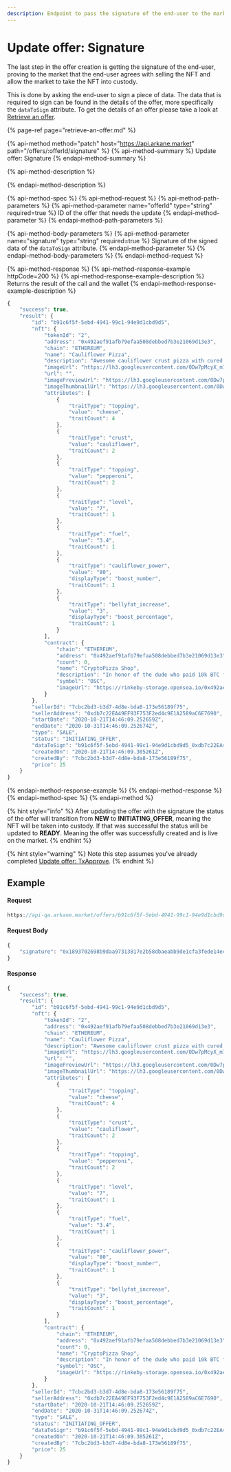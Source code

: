 ```yaml
---
description: Endpoint to pass the signature of the end-user to the market
---
```


# Update offer: Signature

The last step in the offer creation is getting the signature of the end-user, proving to the market that the end-user agrees with selling the NFT and allow the market to take the NFT into custody.

This is done by asking the end-user to sign a piece of data. The data that is required to sign can be found in the details of the offer, more specifically the `dataToSign` attribute. To get the details of an offer please take a look at [Retrieve an offer](retrieve-an-offer.md).

{% page-ref page="retrieve-an-offer.md" %}

{% api-method method="patch" host="https://api.arkane.market" path="/offers/:offerId/signature" %}
{% api-method-summary %}
Update offer: Signature
{% endapi-method-summary %}

{% api-method-description %}

{% endapi-method-description %}

{% api-method-spec %}
{% api-method-request %}
{% api-method-path-parameters %}
{% api-method-parameter name="offerId" type="string" required=true %}
ID of the offer that needs the update
{% endapi-method-parameter %}
{% endapi-method-path-parameters %}

{% api-method-body-parameters %}
{% api-method-parameter name="signature" type="string" required=true %}
Signature of the signed data of the `dataToSign` attribute.
{% endapi-method-parameter %}
{% endapi-method-body-parameters %}
{% endapi-method-request %}

{% api-method-response %}
{% api-method-response-example httpCode=200 %}
{% api-method-response-example-description %}
Returns the result of the call and the wallet 
{% endapi-method-response-example-description %}

```javascript
{
    "success": true,
    "result": {
        "id": "b91c6f5f-5ebd-4941-99c1-94e9d1cbd9d5",
        "nft": {
            "tokenId": "2",
            "address": "0x492aef91afb79efaa508debbed7b3e21069d13e3",
            "chain": "ETHEREUM",
            "name": "Cauliflower Pizza",
            "description": "Awesome cauliflower crust pizza with cured pepperoni. Found on a BBS in the early 80s.",
            "imageUrl": "https://lh3.googleusercontent.com/0Dw7pMcyX_m7T_6q3zzrvjmYMg-Matgg8c42DTGvviRDI8M7fa3Ot9siVfhzE0gqolLshVp2O6T3QdccmVblMurg7A",
            "url": "",
            "imagePreviewUrl": "https://lh3.googleusercontent.com/0Dw7pMcyX_m7T_6q3zzrvjmYMg-Matgg8c42DTGvviRDI8M7fa3Ot9siVfhzE0gqolLshVp2O6T3QdccmVblMurg7A=s250",
            "imageThumbnailUrl": "https://lh3.googleusercontent.com/0Dw7pMcyX_m7T_6q3zzrvjmYMg-Matgg8c42DTGvviRDI8M7fa3Ot9siVfhzE0gqolLshVp2O6T3QdccmVblMurg7A=s128",
            "attributes": [
                {
                    "traitType": "topping",
                    "value": "cheese",
                    "traitCount": 4
                },
                {
                    "traitType": "crust",
                    "value": "cauliflower",
                    "traitCount": 2
                },
                {
                    "traitType": "topping",
                    "value": "pepperoni",
                    "traitCount": 2
                },
                {
                    "traitType": "level",
                    "value": "7",
                    "traitCount": 1
                },
                {
                    "traitType": "fuel",
                    "value": "3.4",
                    "traitCount": 1
                },
                {
                    "traitType": "cauliflower_power",
                    "value": "80",
                    "displayType": "boost_number",
                    "traitCount": 1
                },
                {
                    "traitType": "bellyfat_increase",
                    "value": "3",
                    "displayType": "boost_percentage",
                    "traitCount": 1
                }
            ],
            "contract": {
                "chain": "ETHEREUM",
                "address": "0x492aef91afb79efaa508debbed7b3e21069d13e3",
                "count": 0,
                "name": "CryptoPizza Shop",
                "description": "In honor of the dude who paid 10k BTC for two large pizzas in 2010, I'm proud to announce the first ever CryptoPizza Shop! Collect these slices - more to be added soon, but these OG CryptoPizza Slices will go down in history!",
                "symbol": "OSC",
                "imageUrl": "https://rinkeby-storage.opensea.io/0x492aef91afb79efaa508debbed7b3e21069d13e3-1561429292.png"
            }
        },
        "sellerId": "7cbc2bd3-b3d7-4d8e-bda8-173e56189f75",
        "sellerAddress": "0xdb7c22EA49EF93F753F2ed4c9E1A2589aC6E7690",
        "startDate": "2020-10-21T14:46:09.252659Z",
        "endDate": "2020-10-31T14:46:09.252674Z",
        "type": "SALE",
        "status": "INITIATING_OFFER",
        "dataToSign": "b91c6f5f-5ebd-4941-99c1-94e9d1cbd9d5_0xdb7c22EA49EF93F753F2ed4c9E1A2589aC6E7690_0xb06b3f1e824BD7eFC0BCe584cF6B772dC0Ff7C75_2",
        "createdOn": "2020-10-21T14:46:09.305261Z",
        "createdBy": "7cbc2bd3-b3d7-4d8e-bda8-173e56189f75",
        "price": 25
    }
}
```
{% endapi-method-response-example %}
{% endapi-method-response %}
{% endapi-method-spec %}
{% endapi-method %}

{% hint style="info" %}
After updating the offer with the signature the status of the offer will transition from **NEW** to **INITIATING\_OFFER**, meaning the NFT will be taken into custody. If that was successful the status will be updated to **READY**. Meaning the offer was successfully created and is live on the market.
{% endhint %}

{% hint style="warning" %}
Note this step assumes you've already completed [Update offer: TxApprove](update-offer-txapprove/). 
{% endhint %}

## Example

#### Request

```javascript
https://api-qa.arkane.market/offers/b91c6f5f-5ebd-4941-99c1-94e9d1cbd9d5/signature
```

#### Request Body

```javascript
{
    "signature": "0x1893702698b9daa97313817e2b58dbaeabb9de1cfa3fede14ec00e9dbbd899835dd184fa6f63a2eb67beea34b8ad698fbb7bd887bcc1c88539df43963779fde51b"
}
```

#### Response

```javascript
{
    "success": true,
    "result": {
        "id": "b91c6f5f-5ebd-4941-99c1-94e9d1cbd9d5",
        "nft": {
            "tokenId": "2",
            "address": "0x492aef91afb79efaa508debbed7b3e21069d13e3",
            "chain": "ETHEREUM",
            "name": "Cauliflower Pizza",
            "description": "Awesome cauliflower crust pizza with cured pepperoni. Found on a BBS in the early 80s.",
            "imageUrl": "https://lh3.googleusercontent.com/0Dw7pMcyX_m7T_6q3zzrvjmYMg-Matgg8c42DTGvviRDI8M7fa3Ot9siVfhzE0gqolLshVp2O6T3QdccmVblMurg7A",
            "url": "",
            "imagePreviewUrl": "https://lh3.googleusercontent.com/0Dw7pMcyX_m7T_6q3zzrvjmYMg-Matgg8c42DTGvviRDI8M7fa3Ot9siVfhzE0gqolLshVp2O6T3QdccmVblMurg7A=s250",
            "imageThumbnailUrl": "https://lh3.googleusercontent.com/0Dw7pMcyX_m7T_6q3zzrvjmYMg-Matgg8c42DTGvviRDI8M7fa3Ot9siVfhzE0gqolLshVp2O6T3QdccmVblMurg7A=s128",
            "attributes": [
                {
                    "traitType": "topping",
                    "value": "cheese",
                    "traitCount": 4
                },
                {
                    "traitType": "crust",
                    "value": "cauliflower",
                    "traitCount": 2
                },
                {
                    "traitType": "topping",
                    "value": "pepperoni",
                    "traitCount": 2
                },
                {
                    "traitType": "level",
                    "value": "7",
                    "traitCount": 1
                },
                {
                    "traitType": "fuel",
                    "value": "3.4",
                    "traitCount": 1
                },
                {
                    "traitType": "cauliflower_power",
                    "value": "80",
                    "displayType": "boost_number",
                    "traitCount": 1
                },
                {
                    "traitType": "bellyfat_increase",
                    "value": "3",
                    "displayType": "boost_percentage",
                    "traitCount": 1
                }
            ],
            "contract": {
                "chain": "ETHEREUM",
                "address": "0x492aef91afb79efaa508debbed7b3e21069d13e3",
                "count": 0,
                "name": "CryptoPizza Shop",
                "description": "In honor of the dude who paid 10k BTC for two large pizzas in 2010, I'm proud to announce the first ever CryptoPizza Shop! Collect these slices - more to be added soon, but these OG CryptoPizza Slices will go down in history!",
                "symbol": "OSC",
                "imageUrl": "https://rinkeby-storage.opensea.io/0x492aef91afb79efaa508debbed7b3e21069d13e3-1561429292.png"
            }
        },
        "sellerId": "7cbc2bd3-b3d7-4d8e-bda8-173e56189f75",
        "sellerAddress": "0xdb7c22EA49EF93F753F2ed4c9E1A2589aC6E7690",
        "startDate": "2020-10-21T14:46:09.252659Z",
        "endDate": "2020-10-31T14:46:09.252674Z",
        "type": "SALE",
        "status": "INITIATING_OFFER",
        "dataToSign": "b91c6f5f-5ebd-4941-99c1-94e9d1cbd9d5_0xdb7c22EA49EF93F753F2ed4c9E1A2589aC6E7690_0xb06b3f1e824BD7eFC0BCe584cF6B772dC0Ff7C75_2",
        "createdOn": "2020-10-21T14:46:09.305261Z",
        "createdBy": "7cbc2bd3-b3d7-4d8e-bda8-173e56189f75",
        "price": 25
    }
}
```

